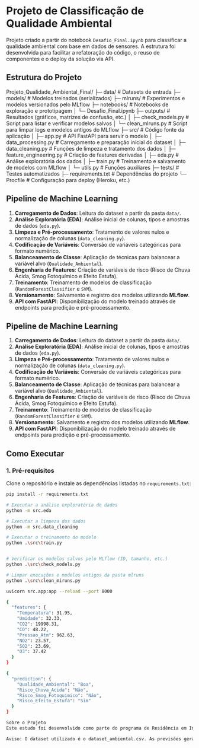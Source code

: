 # Projeto de Classificação de Qualidade Ambiental

Projeto criado a partir do notebook `Desafio_Final.ipynb` para classificar a qualidade ambiental com base em dados de sensores. A estrutura foi desenvolvida para facilitar a refatoração do código, o reuso de componentes e o deploy da solução via API.

## Estrutura do Projeto

Projeto_Qualidade_Ambiental_Final/
├─ data/                   # Datasets de entrada
├─ models/                 # Modelos treinados (serializados)
├─ mlruns/                 # Experimentos e modelos versionados pelo MLflow
├─ notebooks/              # Notebooks de exploração e prototipagem
│  └─ Desafio_Final.ipynb
├─ outputs/                # Resultados (gráficos, matrizes de confusão, etc.)
│  ├─ check_models.py      # Script para listar e verificar modelos salvos
│  └─ clean_mlruns.py      # Script para limpar logs e modelos antigos do MLflow
├─ src/                    # Código fonte da aplicação
│  ├─ app.py               # API FastAPI para servir o modelo
│  ├─ data_processing.py   # Carregamento e preparação inicial do dataset
│  ├─ data_cleaning.py     # Funções de limpeza e tratamento dos dados
│  ├─ feature_engineering.py # Criação de features derivadas
│  ├─ eda.py               # Análise exploratória dos dados
│  ├─ train.py             # Treinamento e salvamento de modelos com MLflow
│  └─ utils.py             # Funções auxiliares
├─ tests/                  # Testes automatizados
├─ requirements.txt        # Dependências do projeto
└─ Procfile                # Configuração para deploy (Heroku, etc.)

## Pipeline de Machine Learning

1.  **Carregamento de Dados**: Leitura do dataset a partir da pasta `data/`.
2.  **Análise Exploratória (EDA)**: Análise inicial de colunas, tipos e amostras de dados (`eda.py`).
3.  **Limpeza e Pré-processamento**: Tratamento de valores nulos e normalização de colunas (`data_cleaning.py`).
4.  **Codificação de Variáveis**: Conversão de variáveis categóricas para formato numérico.
5.  **Balanceamento de Classe**: Aplicação de técnicas para balancear a variável alvo (`Qualidade_Ambiental`).
6.  **Engenharia de Features**: Criação de variáveis de risco (Risco de Chuva Ácida, Smog Fotoquímico e Efeito Estufa).
7.  **Treinamento**: Treinamento de modelos de classificação (`RandomForestClassifier` e `SVM`).
8.  **Versionamento**: Salvamento e registro dos modelos utilizando **MLflow**.
9.  **API com FastAPI**: Disponibilização do modelo treinado através de endpoints para predição e pré-processamento.

## Pipeline de Machine Learning

1.  **Carregamento de Dados**: Leitura do dataset a partir da pasta `data/`.
2.  **Análise Exploratória (EDA)**: Análise inicial de colunas, tipos e amostras de dados (`eda.py`).
3.  **Limpeza e Pré-processamento**: Tratamento de valores nulos e normalização de colunas (`data_cleaning.py`).
4.  **Codificação de Variáveis**: Conversão de variáveis categóricas para formato numérico.
5.  **Balanceamento de Classe**: Aplicação de técnicas para balancear a variável alvo (`Qualidade_Ambiental`).
6.  **Engenharia de Features**: Criação de variáveis de risco (Risco de Chuva Ácida, Smog Fotoquímico e Efeito Estufa).
7.  **Treinamento**: Treinamento de modelos de classificação (`RandomForestClassifier` e `SVM`).
8.  **Versionamento**: Salvamento e registro dos modelos utilizando **MLflow**.
9.  **API com FastAPI**: Disponibilização do modelo treinado através de endpoints para predição e pré-processamento.

## Como Executar

### 1. Pré-requisitos

Clone o repositório e instale as dependências listadas no `requirements.txt`:

```bash
pip install -r requirements.txt

# Executar a análise exploratória de dados
python -m src.eda

# Executar a limpeza dos dados
python -m src.data_cleaning

# Executar o treinamento do modelo
python .\src\train.py


# Verificar os modelos salvos pelo MLflow (ID, tamanho, etc.)
python .\src\check_models.py

# Limpar execuções e modelos antigos da pasta mlruns
python .\src\clean_miruns.py

uvicorn src.app:app --reload --port 8000

{
  "features": {
    "Temperatura": 31.95,
    "Umidade": 32.33,
    "CO2": 19998.31,
    "CO": 48.22,
    "Pressao_Atm": 962.63,
    "NO2": 23.57,
    "SO2": 23.69,
    "O3": 37.42
  }
}

{
  "prediction": {
    "Qualidade_Ambiental": "Boa",
    "Risco_Chuva_Acida": "Não",
    "Risco_Smog_Fotoquimico": "Não",
    "Risco_Efeito_Estufa": "Sim"
  }
}

Sobre o Projeto
Este estudo foi desenvolvido como parte do programa de Residência em Inteligência Artificial do UniSenai - Campus Florianópolis (SC), com o objetivo de aprimorar os conhecimentos em Machine Learning e MLOps.

Aviso: O dataset utilizado é o dataset_ambiental.csv. As previsões geradas pelo modelo são baseadas nos dados de treinamento e devem ser consideradas uma simulação para fins acadêmicos. Para uma aplicação no mundo real, seria necessária uma base de dados mais robusta e a validação de especialistas da área ambiental.